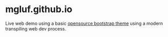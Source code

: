 # mgluf.github.io

Live web demo using a basic [opensource bootstrap theme](https://github.com/startbootstrap/startbootstrap-freelancer) using a modern transpiling web dev process.
